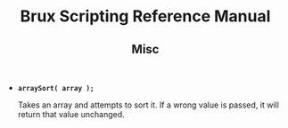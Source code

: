 # <center>**Brux Scripting Reference Manual**</center>
## <center>Misc</center>



&nbsp;

* <a name="arraySort"></a>**`arraySort( array );`**

  Takes an array and attempts to sort it. If a wrong value is passed, it will return that value unchanged.
